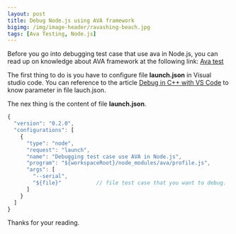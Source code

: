 ```yaml
---
layout: post
title: Debug Node.js using AVA framework
bigimg: /img/image-header/ravashing-beach.jpg
tags: [Ava Testing, Node.js]
---
```


Before you go into debugging test case that use ava in Node.js, you can read up on knowledge about AVA framework at the following link: [Ava test](https://ducmanhphan.github.io/2018-12-17-ava-test-framework/)

The first thing to do is you have to configure file **launch.json** in Visual studio code. You can reference to the article [Debug in C++ with VS Code](https://ducmanhphan.github.io/2018-10-17-Debug-in-C++-with-VS-Code/) to know parameter in file lauch.json.

The nex thing is the content of file **launch.json**. 

```Javascript
{  
  "version": "0.2.0",
  "configurations": [    
    {
      "type": "node",
      "request": "launch",
      "name": "Debugging test case use AVA in Node.js",
      "program": "${workspaceRoot}/node_modules/ava/profile.js",
      "args": [
        "--serial",
        "${file}"           // file test case that you want to debug.
      ]
    }
  ]
}
```


Thanks for your reading.